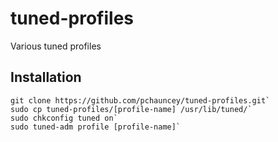 # tuned-profiles
Various tuned profiles

## Installation
```cd /tmp
git clone https://github.com/pchauncey/tuned-profiles.git`
sudo cp tuned-profiles/[profile-name] /usr/lib/tuned/`
sudo chkconfig tuned on`
sudo tuned-adm profile [profile-name]`
```
